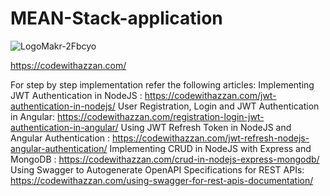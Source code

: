 # MEAN-Stack-application

![LogoMakr-2Fbcyo](https://user-images.githubusercontent.com/53059107/177503094-ae70e75d-a913-4ce7-9c7e-276588519350.png)

https://codewithazzan.com/

For step by step implementation refer the following articles:
Implementing JWT Authentication in NodeJS : https://codewithazzan.com/jwt-authentication-in-nodejs/
User Registration, Login and JWT Authentication in Angular: https://codewithazzan.com/registration-login-jwt-authentication-in-angular/
Using JWT Refresh Token in NodeJS and Angular Authentication : https://codewithazzan.com/jwt-refresh-nodejs-angular-authentication/
Implementing CRUD in NodeJS with Express and MongoDB : https://codewithazzan.com/crud-in-nodejs-express-mongodb/
Using Swagger to Autogenerate OpenAPI Specifications for REST APIs: https://codewithazzan.com/using-swagger-for-rest-apis-documentation/
